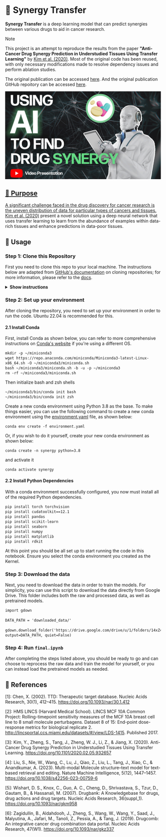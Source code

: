 # 🧬 Synergy Transfer

**Synergy Transfer** is a deep learning model that can predict synergies between various drugs to aid in cancer research.

> [!NOTE]
> This project is an attempt to reproduce the results from the paper **"Anti-Cancer Drug Synergy Prediction in Understudied Tissues Using Transfer Learning"** by [Kim et al. (2020)](https://doi.org/10.1101/2020.02.05.932657). Most of the original code has been reused, with only necessary modifications made to resolve dependency issues and perform ablation studies. 

The original publication can be accessed [here](https://academic.oup.com/jamia/article-abstract/28/1/42/5920819?redirectedFrom=fulltext&login=false). And the original publication GitHub repoitory can be accessed [here](https://github.com/yejinjkim/synergy-transfer). 

<a href="https://www.youtube.com/watch?v=viN0ZtUBl_g">
<div align="center">
    <img src="public/assets/thumbnail.png" width="700">
</div>

## 🎯 Purpose

A significant challenge faced in the drug discovery for cancer research is the uneven distribution of data for particular types of cancers and tissues. [Kim et al. (2020)](https://doi.org/10.1101/2020.02.05.932657) present a novel solution using a deep neural network that uses transfer learning to learn from the abundance of examples within data-rich tissues and enhance predictions in data-poor tissues.

## 🚀  Usage

### Step 1: Clone this Repository

First you need to clone this repo to your local machine. The instructions below are adapted from [GitHub's documentation](https://docs.github.com/en/repositories/creating-and-managing-repositories/cloning-a-repository) on cloning repositories; for more information, please refer to the [docs](https://docs.github.com/en).

<details><summary><b>Show instructions</b></summary>

1. Navigate to the main page of the repository.

2. Above the list of files, click **<> Code**.

3. Copy the URL for the repository.
    - To clone the repository using HTTPS, under "HTTPS", click **Copy**.

4. Open Git Bash.

5. Change the current working directory to the location where you want the cloned repository. e.g.
    ```
    cd path/to/folder
    ```

6. Type `git clone`, and then paste the URL you copied earlier, e.g.
    ```
    git clone https://github.com/blakepm2/synergy_transfer
    ```

7. Press **Enter** to create your local clone.

</details>

### Step 2: Set up your environment

After cloning the repository, you need to set up your environment in order to run the code. Ubuntu 22.04 is recommended for this.

#### 2.1 Install Conda

First, install Conda as shown below, you can refer to more comprehensive instructions on [Conda's website](https://docs.conda.io/projects/conda/en/latest/user-guide/install/linux.html) if you're using a different OS.

```
mkdir -p ~/miniconda3
wget https://repo.anaconda.com/miniconda/Miniconda3-latest-Linux-x86_64.sh -O ~/miniconda3/miniconda.sh
bash ~/miniconda3/miniconda.sh -b -u -p ~/miniconda3
rm -rf ~/miniconda3/miniconda.sh
```

Then initialize bash and zsh shells

```
~/miniconda3/bin/conda init bash
~/miniconda3/bin/conda init zsh
```

Create a new conda environment using Python 3.8 as the base. To make things easier, you can use the following command to create a new conda environment using the [environment.yaml](environment.yaml) file, as shown below:

```
conda env create -f environment.yaml
```

Or, if you wish to do it yourself, create your new conda environment as shown below:

```
conda create -n synergy python=3.8
```

and activate it

```
conda activate synergy
```

#### 2.2 Install Python Dependencies

With a conda environment successfully configured, you now must install all of the required Python dependencies.

```
pip install torch torchvision
pip install cudatoolkit==12.1
pip install pandas
pip install scikit-learn
pip install seaborn
pip install numpy
pip install matplotlib
pip install rdkit
```

At this point you should be all set up to start running the code in this notebook. Ensure you select the conda environment you created as the Kernel.

### Step 3: Download the data

Next, you need to download the data in order to train the models. For simplicity, you can use this script to download the data directly from Google Drive. This folder includes both the raw and processed data, as well as pretrained models.

```
import gdown

DATA_PATH = 'downloaded_data/'

gdown.download_folder('https://drive.google.com/drive/u/1/folders/14xZ4BLGMEO0Wv5uY0R2tMtB13hevjVLF', output=DATA_PATH, quiet=False)
```

### Step 4: Run `final.ipynb`

After completing the steps listed above, you should be ready to go and can choose to reprocess the raw data and train the model for yourself, or you can instead load the pretrained models as needed.

## 📖 References

[1]: Chen, X. (2002). TTD: Therapeutic target database. Nucleic Acids Research, 30(1), 412–415. https://doi.org/10.1093/nar/30.1.412 

[2]: HMS LINCS (Harvard Medical School). LINCS MCF 10A Common Project: Rolling-timepoint sensitivity measures of the MCF 10A breast cell line to 8 small molecule perturbagens. Dataset 8 of 15: End-point dose-response metrics for biological replicate 2. http://lincsportal.ccs.miami.edu/datasets/#/view/LDS-1415. Published 2017.

[3]: Kim, Y., Zheng, S., Tang, J., Zheng, W. J., Li, Z., & Jiang, X. (2020). Anti-Cancer Drug Synergy Prediction in Understudied Tissues Using Transfer Learning. https://doi.org/10.1101/2020.02.05.932657 

[4]: Liu, S., Nie, W., Wang, C., Lu, J., Qiao, Z., Liu, L., Tang, J., Xiao, C., & Anandkumar, A. (2023). Multi-modal Molecule structure–text model for text-based retrieval and editing. Nature Machine Intelligence, 5(12), 1447–1457. https://doi.org/10.1038/s42256-023-00759-6

[5]: Wishart, D. S., Knox, C., Guo, A. C., Cheng, D., Shrivastava, S., Tzur, D., Gautam, B., & Hassanali, M. (2007). Drugbank: A Knowledgebase for drugs, drug actions and drug targets. Nucleic Acids Research, 36(suppl_1). https://doi.org/10.1093/nar/gkm958 

[6]: Zagidullin, B., Aldahdooh, J., Zheng, S., Wang, W., Wang, Y., Saad, J., Malyutina, A., Jafari, M., Tanoli, Z., Pessia, A., & Tang, J. (2019). Drugcomb: An integrative cancer drug combination data portal. Nucleic Acids Research, 47(W1). https://doi.org/10.1093/nar/gkz337 



